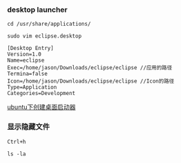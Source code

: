 ### desktop launcher

` cd /usr/share/applications/ `

` sudo vim eclipse.desktop `

```
[Desktop Entry]
Version=1.0
Name=eclipse
Exec=/home/jason/Downloads/eclipse/eclipse //应用的路径
Termina=false
Icon=/home/jason/Downloads/eclipse/eclipse //Icon的路径
Type=Application
Categories=Development
```

[ubuntu下创建桌面启动器](http://blog.csdn.net/zhuxinquan61/article/details/51454512)

### 显示隐藏文件

` Ctrl+h ` 

` ls -la `
